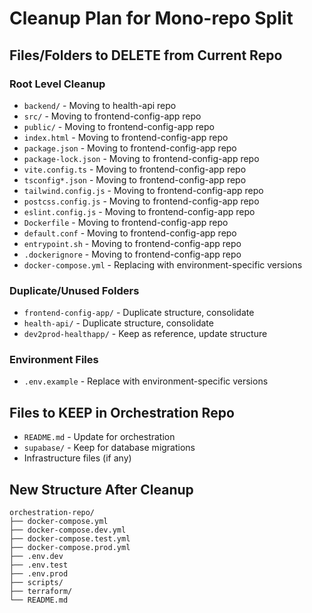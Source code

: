 # Cleanup Plan for Mono-repo Split

## Files/Folders to DELETE from Current Repo

### Root Level Cleanup
- `backend/` - Moving to health-api repo
- `src/` - Moving to frontend-config-app repo  
- `public/` - Moving to frontend-config-app repo
- `index.html` - Moving to frontend-config-app repo
- `package.json` - Moving to frontend-config-app repo
- `package-lock.json` - Moving to frontend-config-app repo
- `vite.config.ts` - Moving to frontend-config-app repo
- `tsconfig*.json` - Moving to frontend-config-app repo
- `tailwind.config.js` - Moving to frontend-config-app repo
- `postcss.config.js` - Moving to frontend-config-app repo
- `eslint.config.js` - Moving to frontend-config-app repo
- `Dockerfile` - Moving to frontend-config-app repo
- `default.conf` - Moving to frontend-config-app repo
- `entrypoint.sh` - Moving to frontend-config-app repo
- `.dockerignore` - Moving to frontend-config-app repo
- `docker-compose.yml` - Replacing with environment-specific versions

### Duplicate/Unused Folders
- `frontend-config-app/` - Duplicate structure, consolidate
- `health-api/` - Duplicate structure, consolidate
- `dev2prod-healthapp/` - Keep as reference, update structure

### Environment Files
- `.env.example` - Replace with environment-specific versions

## Files to KEEP in Orchestration Repo
- `README.md` - Update for orchestration
- `supabase/` - Keep for database migrations
- Infrastructure files (if any)

## New Structure After Cleanup
```
orchestration-repo/
├── docker-compose.yml
├── docker-compose.dev.yml
├── docker-compose.test.yml
├── docker-compose.prod.yml
├── .env.dev
├── .env.test
├── .env.prod
├── scripts/
├── terraform/
└── README.md
```